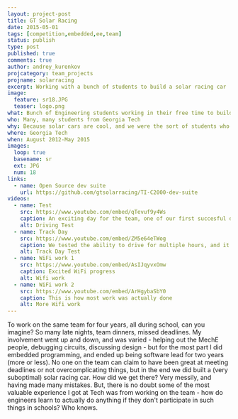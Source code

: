 ```yaml
---
layout: project-post
title: GT Solar Racing
date: 2015-05-01
tags: [competition,embedded,ee,team]
status: publish
type: post
published: true
comments: true
author: andrey_kurenkov
projcategory: team_projects
projname: solarracing
excerpt: Working with a bunch of students to build a solar racing car
image:
  feature: sr18.JPG
  teaser: logo.png
what: Bunch of Engineering students working in their free time to build solar racing cars, basically from scratch 
who: Many, many students from Georgia Tech
why: Because solar cars are cool, and we were the sort of students who did cool things in their free time
where: Georgia Tech
when: August 2012-May 2015
images:
  loop: true
  basename: sr
  ext: JPG
  num: 18
links:
  - name: Open Source dev suite
    url: https://github.com/gtsolarracing/TI-C2000-dev-suite
videos:
  - name: Test
    src: https://www.youtube.com/embed/qTevuf9y4Ws
    caption: An exciting day for the team, one of our first succesful drives
    alt: Driving Test
  - name: Track Day
    src: https://www.youtube.com/embed/ZM5e64eTWog
    caption: We tested the ability to drive for multiple hours, and it totally worked
    alt: Track Day Test
  - name: WiFi work 1
    src: https://www.youtube.com/embed/AsIJqyvxOmw
    caption: Excited WiFi progress
    alt: Wifi work
  - name: WiFi work 2
    src: https://www.youtube.com/embed/ArHgybaSbY0
    caption: This is how most work was actually done
    alt: More Wifi work
---
```

To work on the same team for four years, all during school, can you imagine? So many late nights, team dinners, missed deadlines. My involvement went up and down, and was varied - helping out the MechE people, debugging circuits, discussing design - but for the most part I did embedded programming, and ended up being software lead for two years (more or less). No one on the team can claim to have been great at meeting deadlines or not overcomplicating things, but in the end we did built a (very suboptimal) solar racing car. How did we get there? Very messily, and having made many mistakes. But, there is no doubt some of the most valuable experience I got at Tech was from working on the team - how do engineers learn to actually do anything if they don't participate in such things in schools? Who knows.
